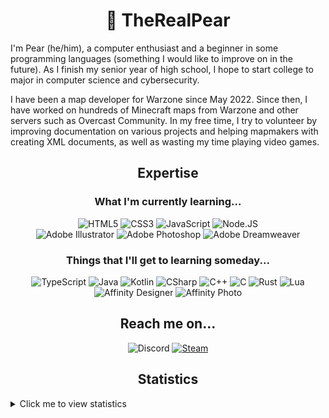 <h1 align="center">🍐 TheRealPear</h1>
<p>I'm Pear (he/him), a computer enthusiast and a beginner in some programming languages (something I would like to improve on in the future). As I finish my senior year of high school, I hope to start college to major in computer science and cybersecurity.<p>
<p>I have been a map developer for Warzone since May 2022. Since then, I have worked on hundreds of Minecraft maps from Warzone and other servers such as Overcast Community. In my free time, I try to volunteer by improving documentation on various projects and helping mapmakers with creating XML documents, as well as wasting my time playing video games.<p>

<h2 align="center">Expertise</h2>
<h3 align="center">What I'm currently learning...</h2>
<p align="center">
  <img src="https://img.shields.io/badge/html5-E34F26.svg?&style=for-the-badge&logo=html5&logoColor=white" alt="HTML5"/>
  <img src="https://img.shields.io/badge/css3-1572B6.svg?&style=for-the-badge&logo=css3&logoColor=white" alt="CSS3"/>
  <img src="https://img.shields.io/badge/JavaScript-F7DF1E.svg?&style=for-the-badge&logo=javascript&logoColor=222" alt="JavaScript"/>
  <img src="https://img.shields.io/badge/node.js-339933.svg?&style=for-the-badge&logo=node.js&logoColor=white" alt="Node.JS"/>
  <br />
  <img src="https://img.shields.io/badge/Adobe_Illustrator-310000?style=for-the-badge&logo=adobe%20illustrator" alt="Adobe Illustrator"/>
  <img src="https://img.shields.io/badge/Adobe_Photoshop-001d34?style=for-the-badge&logo=adobe%20photoshop" alt="Adobe Photoshop"/>
  <img src="https://img.shields.io/badge/Adobe_Dreamweaver-450135?style=for-the-badge&logo=adobe%20dreamweaver" alt="Adobe Dreamweaver"/>
</p>

<h3 align="center">Things that I'll get to learning someday...</h3>
<p align="center">
  <img src="https://img.shields.io/badge/TypeScript-2F74C0.svg?&style=for-the-badge&logo=typescript&logoColor=white" alt="TypeScript"/>
  <img src="https://img.shields.io/badge/Java-EC2025.svg?&style=for-the-badge&logo=OpenJDK&logoColor=white" alt="Java"/>
  <img src="https://img.shields.io/badge/Kotlin-7F52FF.svg?&style=for-the-badge&logo=Kotlin&logoColor=white" alt="Kotlin"/>
  <img src="https://img.shields.io/badge/CSharp-239120.svg?&style=for-the-badge&logo=c%20sharp&logoColor=white" alt="CSharp"/>
  <img src="https://img.shields.io/badge/C++-00599C.svg?&style=for-the-badge&logo=Cplusplus&logoColor=white" alt="C++"/>
  <img src="https://img.shields.io/badge/C-A8B9CC.svg?&style=for-the-badge&logo=C&logoColor=black" alt="C"/>
  <img src="https://img.shields.io/badge/Rust-000.svg?&style=for-the-badge&logo=Rust&logoColor=white" alt="Rust"/>
  <img src="https://img.shields.io/badge/Lua-2C2D72.svg?&style=for-the-badge&logo=lua&logoColor=white" alt="Lua"/>
  <br />
  <img src="https://img.shields.io/badge/Affinity_Designer-1A6EB8.svg?&style=for-the-badge&logo=affinity-designer&logoColor=white" alt="Affinity Designer"/>
  <img src="https://img.shields.io/badge/Affinity_Photo-7E4DD2.svg?&style=for-the-badge&logo=affinity-photo&logoColor=white" alt="Affinity Photo"/>
</p>

<h2 align="center">Reach me on...</h2>
<p align="center">
  <img src="https://img.shields.io/badge/Discord-Pear%237389-5865F2?style=for-the-badge&logo=discord&logoColor=f5f5f5" alt="Discord"/>
  <a href="https://steamcommunity.com/id/pearific/" rel="noopener noreferrer nofollow" target="_blank"><img src="https://img.shields.io/badge/Steam-Pearific-000.svg?&style=for-the-badge&logo=steam" alt="Steam"/></a>
</p>

<h2 align="center">Statistics</h2>
<details>
    <summary>Click me to view statistics</summary>
    <p align="center">
        <img src="https://github-readme-stats.vercel.app/api?username=TheRealPear&count_private=true&show_icons=true&theme=vue&bg_color=00000000&text_color=777&hide_border=true" alt="TheRealPear's GitHub stats"/>
        <br />
        <img src="https://github-readme-stats.vercel.app/api/top-langs/?username=TheRealPear&layout=compact&theme=vue&bg_color=00000000&text_color=777&hide_border=true" alt="TheRealPear's top languages"/>
    </p>
</details>
